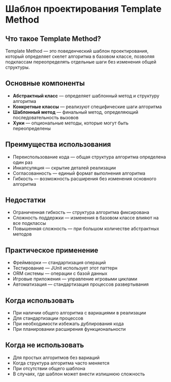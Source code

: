 #  Шаблон проектирования Template Method
## Что такое Template Method?
Template Method — это поведенческий шаблон проектирования, который определяет скелет алгоритма в базовом классе, позволяя подклассам переопределять отдельные шаги без изменения общей структуры.

## Основные компоненты
- **Абстрактный класс** — определяет шаблонный метод и структуру алгоритма
- **Конкретные классы** — реализуют специфические шаги алгоритма
- **Шаблонный метод** — финальный метод, определяющий последовательность вызовов
- **Хуки** — опциональные методы, которые могут быть переопределены

## Преимущества использования
- Переиспользование кода — общая структура алгоритма определена один раз
- Инкапсуляция — скрытие деталей реализации
- Согласованность — единый формат выполнения алгоритма
- Гибкость — возможность расширения без изменения основного алгоритма

## Недостатки
- Ограниченная гибкость — структура алгоритма фиксирована
- Сложность поддержки — изменения в базовом классе влияют на все подклассы
- Повышенная сложность — при большом количестве абстрактных методов

## Практическое применение
- Фреймворки — стандартизация операций
- Тестирование — JUnit использует этот паттерн
- ORM системы — операции с базой данных
- Игровые приложения — управление игровыми циклами
- Автоматизация — стандартизация процессов развертывания

## Когда использовать
- При наличии общего алгоритма с вариациями в реализации
- Для стандартизации процессов
- При необходимости избежать дублирования кода
- При планировании расширения функциональности

## Когда не использовать
- Для простых алгоритмов без вариаций
- Когда структура алгоритма часто меняется
- При отсутствии общего шаблона
- В случаях, где шаблон может внести излишнюю сложность